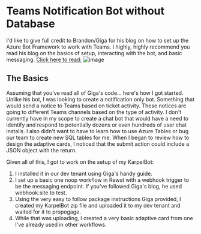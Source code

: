 # Teams Notification Bot without Database

I'd like to give full credit to Brandon/Giga for his blog on how to set up the Azure Bot Framework to work with Teams. I highly, highly recommend you read his blog on the basics of setup, interacting with the bot, and basic messaging. [Click here to read:](https://blog.gigacode.dev/technology/cloud-concepts/microsoft-azure/bot-framework) 
![image](https://github.com/bmsimp/My-Rewst-Workflows/assets/50429915/50d30b0d-5bd0-43ac-8cac-1f1559d57b15)

## The Basics

Assuming that you've read all of Giga's code... here's how I got started. Unlike his bot, I was looking to create a notification only bot. Something that would send a notice to Teams based on ticket activity. These notices are going to different Teams channels based on the type of activity. I don't currently have in my scope to create a chat bot that would have a need to identify and respond to potentially dozens or even hundreds of user chat installs. I also didn't want to have to learn how to use Azure Tables or bug our team to create new SQL tables for me. When I began to review how to design the adaptive cards, I noticed that the submit action could include a JSON object with the return.

Given all of this, I got to work on the setup of my KarpelBot: 
1. I installed it in our dev tenant using Giga's handy guide.
2. I set up a basic one noop workflow in Rewst with a webhook trigger to be the messaging endpoint. If you've followed Giga's blog, he used webhook.site to test.
3. Using the very easy to follow package instructions Giga provided, I created my KarpelBot zip file and uploaded it to my dev tenant and waited for it to propogage.
4. While that was uploading, I created a very basic adaptive card from one I've already used in other workflows. 
